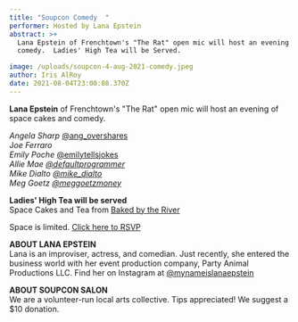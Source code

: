 ```yaml
---
title: "Soupcon Comedy  "
performer: Hosted by Lana Epstein
abstract: >+
  Lana Epstein of Frenchtown's "The Rat" open mic will host an evening of
  comedy.  Ladies' High Tea will be Served.

image: /uploads/soupcon-4-aug-2021-comedy.jpeg
author: Iris AlRoy
date: 2021-08-04T23:00:08.370Z
---
```

**Lana Epstein** of Frenchtown's "The Rat" open mic will host an evening of space cakes and comedy.   

*Angela Sharp*  [@ang_overshares](https://www.instagram.com/ang_overshares/?hl=en)\
J*oe Ferraro*\
*Emily Poche* [@emilytellsjokes](https://twitter.com/emilytellsjokes?lang=en)\
*Allie Mae [@defaultprogrammer](https://www.instagram.com/defaultprogrammer/?hl=en)*\
*Mike Dialto [@mike_dialto](https://www.instagram.com/mike_dialto/?hl=en)*\
*[](https://www.instagram.com/mike_dialto/?hl=en)Meg Goetz [@meggoetzmoney](https://www.instagram.com/meggoetzmoney/?hl=en)*

**Ladies' High Tea will be served** \
Space Cakes and Tea from [Baked by the River](https://bakedbytheriver.com/)

Space is limited. [Click here to RSVP](https://docs.google.com/forms/d/e/1FAIpQLSdB8LKMqXcK0waFzERgIATX09wSVyn_C938ZnZMv0Kb2cyF6Q/viewform)

**ABOUT LANA EPSTEIN**\
Lana is an improviser, actress, and comedian. Just recently, she entered the business world with her event production company, Party Animal Productions LLC.  Find her on Instagram at [@mynameislanaepstein](https://www.instagram.com/mynameislanaepstein/?hl=en)

**ABOUT SOUPCON SALON**\
We are a volunteer-run local arts collective. Tips appreciated! We suggest a $10 donation.